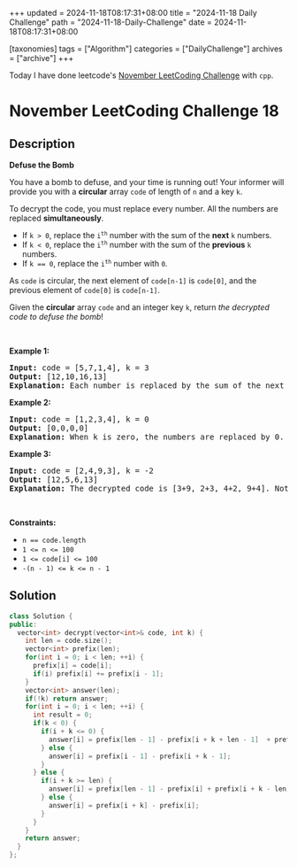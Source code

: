 +++
updated = 2024-11-18T08:17:31+08:00
title = "2024-11-18 Daily Challenge"
path = "2024-11-18-Daily-Challenge"
date = 2024-11-18T08:17:31+08:00

[taxonomies]
tags = ["Algorithm"]
categories = ["DailyChallenge"]
archives = ["archive"]
+++

Today I have done leetcode's [November LeetCoding Challenge](https://leetcode.com/problems/defuse-the-bomb/) with `cpp`.

<!-- more -->

# November LeetCoding Challenge 18

## Description

**Defuse the Bomb**

<p>You have a bomb to defuse, and your time is running out! Your informer will provide you with a <strong>circular</strong> array <code>code</code>&nbsp;of length of <code>n</code>&nbsp;and a key <code>k</code>.</p>

<p>To decrypt the code, you must replace every number. All the numbers are replaced <strong>simultaneously</strong>.</p>

<ul>
	<li>If <code>k &gt; 0</code>, replace the <code>i<sup>th</sup></code> number with the sum of the <strong>next</strong> <code>k</code> numbers.</li>
	<li>If <code>k &lt; 0</code>, replace the <code>i<sup>th</sup></code> number with the sum of the <strong>previous</strong> <code>k</code> numbers.</li>
	<li>If <code>k == 0</code>, replace the <code>i<sup>th</sup></code> number with <code>0</code>.</li>
</ul>

<p>As <code>code</code> is circular, the next element of <code>code[n-1]</code> is <code>code[0]</code>, and the previous element of <code>code[0]</code> is <code>code[n-1]</code>.</p>

<p>Given the <strong>circular</strong> array <code>code</code> and an integer key <code>k</code>, return <em>the decrypted code to defuse the bomb</em>!</p>

<p>&nbsp;</p>
<p><strong class="example">Example 1:</strong></p>

<pre>
<strong>Input:</strong> code = [5,7,1,4], k = 3
<strong>Output:</strong> [12,10,16,13]
<strong>Explanation:</strong> Each number is replaced by the sum of the next 3 numbers. The decrypted code is [7+1+4, 1+4+5, 4+5+7, 5+7+1]. Notice that the numbers wrap around.
</pre>

<p><strong class="example">Example 2:</strong></p>

<pre>
<strong>Input:</strong> code = [1,2,3,4], k = 0
<strong>Output:</strong> [0,0,0,0]
<strong>Explanation:</strong> When k is zero, the numbers are replaced by 0. 
</pre>

<p><strong class="example">Example 3:</strong></p>

<pre>
<strong>Input:</strong> code = [2,4,9,3], k = -2
<strong>Output:</strong> [12,5,6,13]
<strong>Explanation:</strong> The decrypted code is [3+9, 2+3, 4+2, 9+4]. Notice that the numbers wrap around again. If k is negative, the sum is of the <strong>previous</strong> numbers.
</pre>

<p>&nbsp;</p>
<p><strong>Constraints:</strong></p>

<ul>
	<li><code>n == code.length</code></li>
	<li><code>1 &lt;= n&nbsp;&lt;= 100</code></li>
	<li><code>1 &lt;= code[i] &lt;= 100</code></li>
	<li><code>-(n - 1) &lt;= k &lt;= n - 1</code></li>
</ul>


## Solution

``` cpp
class Solution {
public:
  vector<int> decrypt(vector<int>& code, int k) {
    int len = code.size();
    vector<int> prefix(len);
    for(int i = 0; i < len; ++i) {
      prefix[i] = code[i];
      if(i) prefix[i] += prefix[i - 1];
    }
    vector<int> answer(len);
    if(!k) return answer;
    for(int i = 0; i < len; ++i) {
      int result = 0;
      if(k < 0) {
        if(i + k <= 0) {
          answer[i] = prefix[len - 1] - prefix[i + k + len - 1]  + prefix[i] - code[i];
        } else {
          answer[i] = prefix[i - 1] - prefix[i + k - 1];
        }
      } else {
        if(i + k >= len) {
          answer[i] = prefix[len - 1] - prefix[i] + prefix[i + k - len];
        } else {
          answer[i] = prefix[i + k] - prefix[i];
        }
      }
    }
    return answer;
  }
};
```

